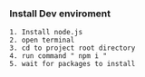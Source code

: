 ### Install Dev enviroment

```
1. Install node.js
2. open terminal
3. cd to project root directory
4. run command " npm i "
5. wait for packages to install
```

